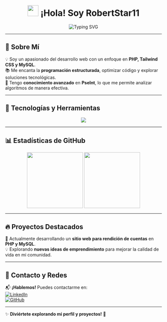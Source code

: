 <h1 align="center"> 
  <img src="https://media.giphy.com/media/hvRJCLFzcasrR4ia7z/giphy.gif" width="35">  
  ¡Hola! Soy RobertStar11
</h1>

<p align="center">
  <img src="https://readme-typing-svg.herokuapp.com?font=Fira+Code&pause=1000&color=00A8A8&center=true&width=500&lines=Desarrollador+Web+%7C+PHP+%7C+MySQL+%7C+Tailwind" alt="Typing SVG" />
</p>

---

## 🚀 Sobre Mí
💡 Soy un apasionado del desarrollo web con un enfoque en **PHP, Tailwind CSS y MySQL**.  
📚 Me encanta la **programación estructurada**, optimizar código y explorar soluciones tecnológicas.  
🔧 Tengo **conocimiento avanzado** en **PseInt**, lo que me permite analizar algoritmos de manera efectiva.

---

## 🎯 Tecnologías y Herramientas
<p align="center">
  <img src="https://skillicons.dev/icons?i=php,mysql,tailwind,html,css,js,github" />
</p>

---

## 📊 Estadísticas de GitHub  
<div align="center">
  <img height="180em" src="https://github-readme-stats.vercel.app/api?username=RobertStar11&show_icons=true&theme=tokyonight" />
  <img height="180em" src="https://github-readme-streak-stats.herokuapp.com/?user=RobertStar11&theme=tokyonight" />
</div>

---

## 🔥 Proyectos Destacados  
🚧 Actualmente desarrollando un **sitio web para rendición de cuentas** en **PHP y MySQL**.  
💡 Explorando **nuevas ideas de emprendimiento** para mejorar la calidad de vida en mi comunidad.

---

## 📌 Contacto y Redes
📬 **¡Hablemos!** Puedes contactarme en:  
[![LinkedIn](https://img.shields.io/badge/LinkedIn-%230077B5.svg?style=for-the-badge&logo=linkedin&logoColor=white)](https://www.linkedin.com/in/tuperfil)  
[![GitHub](https://img.shields.io/badge/GitHub-%23121011.svg?style=for-the-badge&logo=github&logoColor=white)](https://github.com/RobertStar11)

---

✨ **Diviértete explorando mi perfil y proyectos!** 🚀  


<!---
RobertStar11/RobertStar11 is a ✨ special ✨ repository because its `README.md` (this file) appears on your GitHub profile.
You can click the Preview link to take a look at your changes.
--->
